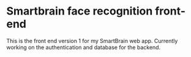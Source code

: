 # Smartbrain face recognition front-end
This is the front end version 1 for my SmartBrain web app. Currently working on the authentication and database for the backend.
